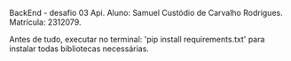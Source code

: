 BackEnd - desafio 03 Api.
Aluno: Samuel Custódio de Carvalho Rodrigues.
Matrícula: 2312079.

Antes de tudo, executar no terminal:
'pip install requirements.txt'
para instalar todas bibliotecas necessárias.